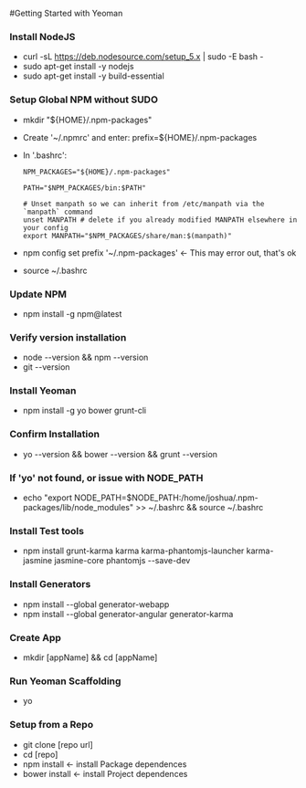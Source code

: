 #Getting Started with Yeoman

### Install NodeJS
*	curl -sL https://deb.nodesource.com/setup_5.x | sudo -E bash -
*	sudo apt-get install -y nodejs
*	sudo apt-get install -y build-essential

### Setup Global NPM without SUDO 
*	mkdir "${HOME}/.npm-packages"
*	Create '~/.npmrc' and enter: 
		prefix=${HOME}/.npm-packages
*	In '.bashrc':


		NPM_PACKAGES="${HOME}/.npm-packages"

		PATH="$NPM_PACKAGES/bin:$PATH"

		# Unset manpath so we can inherit from /etc/manpath via the `manpath` command
		unset MANPATH # delete if you already modified MANPATH elsewhere in your config
		export MANPATH="$NPM_PACKAGES/share/man:$(manpath)"
		

*	npm config set prefix '~/.npm-packages'    <- This may error out, that's ok
*	source ~/.bashrc

### Update NPM
*	npm install -g npm@latest

### Verify version installation
*	node --version && npm --version
*	git --version

### Install Yeoman
*	npm install -g yo bower grunt-cli

### Confirm Installation
*	yo --version && bower --version && grunt --version

### If 'yo' not found, or issue with NODE_PATH

*	echo "export NODE_PATH=$NODE_PATH:/home/joshua/.npm-packages/lib/node_modules" >> ~/.bashrc && source ~/.bashrc

### Install Test tools
*	npm install grunt-karma karma karma-phantomjs-launcher karma-jasmine jasmine-core phantomjs --save-dev

### Install Generators
*	npm install --global generator-webapp
*	npm install --global generator-angular generator-karma

### Create App
*	mkdir [appName] && cd [appName]

### Run Yeoman Scaffolding
*	yo

### Setup from a Repo
*	git clone [repo url]
*	cd [repo]
*	npm install <- install Package dependences
*	bower install <- install Project dependences
